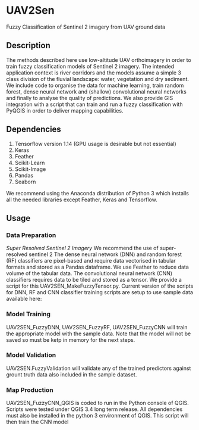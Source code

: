 # UAV2Sen
 Fuzzy Classification of Sentinel 2 imagery from UAV ground data
 
## Description
The methods described here use low-altitude UAV orthoimagery in order to train fuzzy classification models of Sentinel 2 imagery.  The intended application context is river corridors and the models assume a simple 3 class division of the fluvial landscape: water, vegetation and dry sediment.  We include code to organise the data for machine learning, train random forest, dense neural network and (shallow) convolutional neural networks and finally to analyse the quality of predictions.  We also provide GIS integration with a script that can train and run a fuzzy classification with PyQGIS in order to deliver mapping capabilities.  

## Dependencies
1. Tensorflow version 1.14 (GPU usage is desirable but not essential)
2. Keras
3. Feather
4. Scikit-Learn
5. Scikit-Image
6. Pandas
7. Seaborn

We recommend using the Anaconda distribution of Python 3 which installs all the needed libraries except Feather, Keras and Tensorflow.

## Usage

### Data Preparation
*Super Resolved Sentinel 2 Imagery*
We recommend the use of super-resolved sentinel 2
The dense neural network (DNN) and random forest (RF) classifiers are pixel-based and require data vectorised in tabular formats and stored as a Pandas dataframe.  We use Feather to reduce data volume of the tabular data.  The convolutional neural network (CNN) classifiers requires data to be tiled and stored as a tensor.  We provide a script for this UAV2SEN_MakeFuzzyTensor.py.  Current version of the scripts for DNN, RF and CNN classifier training scripts are setup to use sample data available here:

### Model Training
UAV2SEN_FuzzyDNN, UAV2SEN_FuzzyRF, UAV2SEN_FuzzyCNN will train the appropriate model with the sample data.  Note that the model will not be saved so must be ketp in memory for the next steps.  

### Model Validation
UAV2SEN.FuzzyValidation will validate any of the trained predictors against grount truth data also included in the sample dataset.  

### Map Production
UAV2SEN_FuzzyCNN_QGIS is coded to run in the Python console of QGIS.  Scripts were tested under QGIS 3.4 long term release. All dependencies must also be installed in the python 3 environment of QGIS.  This script will then train the CNN model
